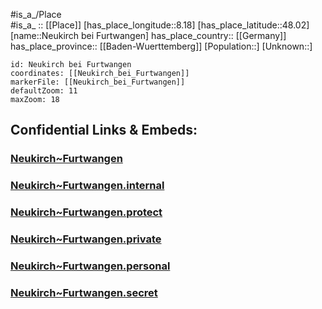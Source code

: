 ﻿---
location: [48.02,8.18] 
mapzoom: [7,12] 
mapmarker: city 
type: City
tags:
- geo/City


SpocWebEntityId: 32835
isDeleted: false
confidential: public

---
#is_a_/Place  
#is_a_ :: [[Place]] 
[has_place_longitude::8.18] 
[has_place_latitude::48.02] 
[name::Neukirch bei Furtwangen] 
has_place_country:: [[Germany]]  
has_place_province:: [[Baden-Wuerttemberg]] 
[Population::] 
[Unknown::] 


```leaflet
id: Neukirch bei Furtwangen
coordinates: [[Neukirch_bei_Furtwangen]] 
markerFile: [[Neukirch_bei_Furtwangen]] 
defaultZoom: 11 
maxZoom: 18
```


## Confidential Links & Embeds: 

### [Neukirch~Furtwangen](/_public/Earth/Continent/Europe/Europe~Central/Germany/Germany~West/Baden-Wuerttemberg/counties~BW/Schwarzwald-Baar/cities~Baar~Schwarzw/Furtwangen~Schwarzwald/boroughs~Furtwangen/Neukirch~Furtwangen.md) 

### [Neukirch~Furtwangen.internal](/_internal/Earth/Continent/Europe/Europe~Central/Germany/Germany~West/Baden-Wuerttemberg/counties~BW/Schwarzwald-Baar/cities~Baar~Schwarzw/Furtwangen~Schwarzwald/boroughs~Furtwangen/Neukirch~Furtwangen.internal.md) 

### [Neukirch~Furtwangen.protect](/_protect/Earth/Continent/Europe/Europe~Central/Germany/Germany~West/Baden-Wuerttemberg/counties~BW/Schwarzwald-Baar/cities~Baar~Schwarzw/Furtwangen~Schwarzwald/boroughs~Furtwangen/Neukirch~Furtwangen.protect.md) 

### [Neukirch~Furtwangen.private](/_private/Earth/Continent/Europe/Europe~Central/Germany/Germany~West/Baden-Wuerttemberg/counties~BW/Schwarzwald-Baar/cities~Baar~Schwarzw/Furtwangen~Schwarzwald/boroughs~Furtwangen/Neukirch~Furtwangen.private.md) 

### [Neukirch~Furtwangen.personal](/_personal/Earth/Continent/Europe/Europe~Central/Germany/Germany~West/Baden-Wuerttemberg/counties~BW/Schwarzwald-Baar/cities~Baar~Schwarzw/Furtwangen~Schwarzwald/boroughs~Furtwangen/Neukirch~Furtwangen.personal.md) 

### [Neukirch~Furtwangen.secret](/_secret/Earth/Continent/Europe/Europe~Central/Germany/Germany~West/Baden-Wuerttemberg/counties~BW/Schwarzwald-Baar/cities~Baar~Schwarzw/Furtwangen~Schwarzwald/boroughs~Furtwangen/Neukirch~Furtwangen.secret.md) 

